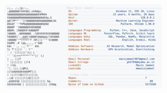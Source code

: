 <picture>
  <source srcset="https://raw.githubusercontent.com/mmazinjameel/mmazinjameel/main/dark_mode.svg?v=1748660679" media="(prefers-color-scheme: dark)">
  <img src="https://raw.githubusercontent.com/mmazinjameel/mmazinjameel/main/light_mode.svg?v=1748660679">
</picture>
